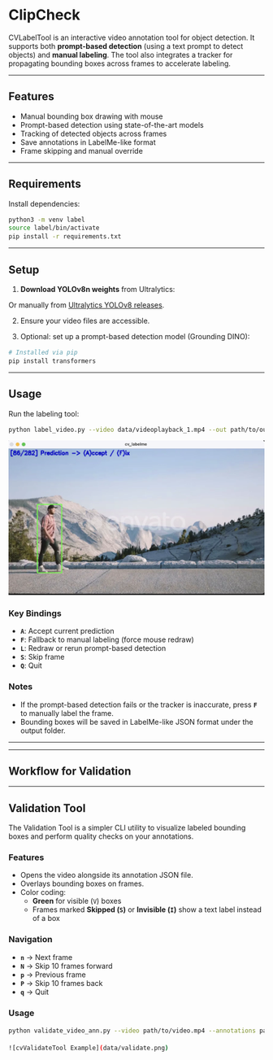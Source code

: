 # ClipCheck

CVLabelTool is an interactive video annotation tool for object detection. It supports both **prompt-based detection** (using a text prompt to detect objects) and **manual labeling**. The tool also integrates a tracker for propagating bounding boxes across frames to accelerate labeling.

---

## Features

- Manual bounding box drawing with mouse  
- Prompt-based detection using state-of-the-art models  
- Tracking of detected objects across frames  
- Save annotations in LabelMe-like format  
- Frame skipping and manual override  

---

## Requirements

Install dependencies:

```bash
python3 -m venv label
source label/bin/activate
pip install -r requirements.txt
```
---

## Setup

1. **Download YOLOv8n weights** from Ultralytics:

Or manually from [Ultralytics YOLOv8 releases](https://github.com/ultralytics/ultralytics/releases).

2. Ensure your video files are accessible.

3. Optional: set up a prompt-based detection model (Grounding DINO):

```bash
# Installed via pip
pip install transformers
```

---

## Usage

Run the labeling tool:

```bash
python label_video.py --video data/videoplayback_1.mp4 --out path/to/output/folder --prompt "a person wearing brown"
```
![CVLabelTool Example](data/label.png)

### Key Bindings

- **`A`**: Accept current prediction  
- **`F`**: Fallback to manual labeling (force mouse redraw)  
- **`L`**: Redraw or rerun prompt-based detection  
- **`S`**: Skip frame  
- **`Q`**: Quit  

### Notes

- If the prompt-based detection fails or the tracker is inaccurate, press **`F`** to manually label the frame.  
- Bounding boxes will be saved in LabelMe-like JSON format under the output folder.

---

---

## Workflow for Validation
---

## Validation Tool

The Validation Tool is a simpler CLI utility to visualize labeled bounding boxes and perform quality checks on your annotations.

### Features
- Opens the video alongside its annotation JSON file.  
- Overlays bounding boxes on frames.  
- Color coding:
  - **Green** for visible (`V`) boxes  
  - Frames marked **Skipped (`S`)** or **Invisible (`I`)** show a text label instead of a box  

### Navigation
- **`n`** → Next frame  
- **`N`** → Skip 10 frames forward  
- **`p`** → Previous frame  
- **`P`** → Skip 10 frames back  
- **`q`** → Quit  

### Usage
```bash
python validate_video_ann.py --video path/to/video.mp4 --annotations path/to/video.json

![cvValidateTool Example](data/validate.png)

